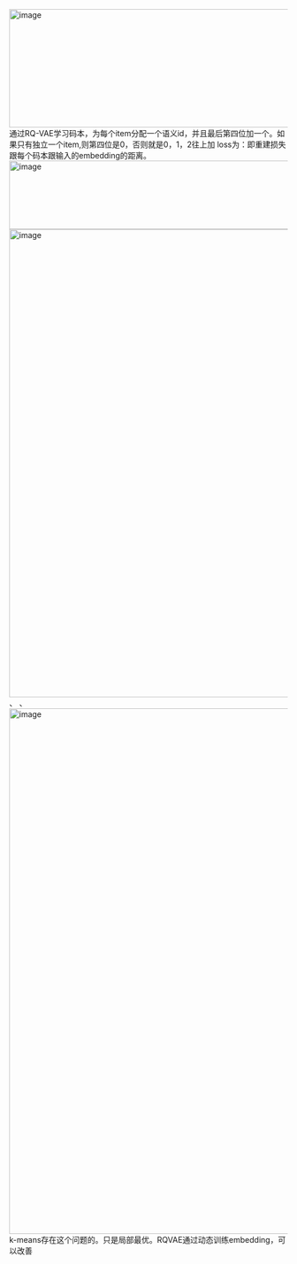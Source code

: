 <img width="1696" height="214" alt="image" src="https://github.com/user-attachments/assets/73d9a9bf-29fa-4bb1-b368-c62305547efa" />
通过RQ-VAE学习码本，为每个item分配一个语义id，并且最后第四位加一个。如果只有独立一个item,则第四位是0，否则就是0，1，2往上加
loss为：即重建损失跟每个码本跟输入的embedding的距离。 <img width="1738" height="124" alt="image" src="https://github.com/user-attachments/assets/00ad3fbf-8b79-4e30-9198-fdf257d74e86" />

<img width="1724" height="846" alt="image" src="https://github.com/user-attachments/assets/1193b29f-b202-40c2-b91e-5a4750bf515a" />
、
、
<img width="1922" height="950" alt="image" src="https://github.com/user-attachments/assets/041ce820-0bc6-4bf2-bb52-3ead277bcc84" />
k-means存在这个问题的。只是局部最优。RQVAE通过动态训练embedding，可以改善
